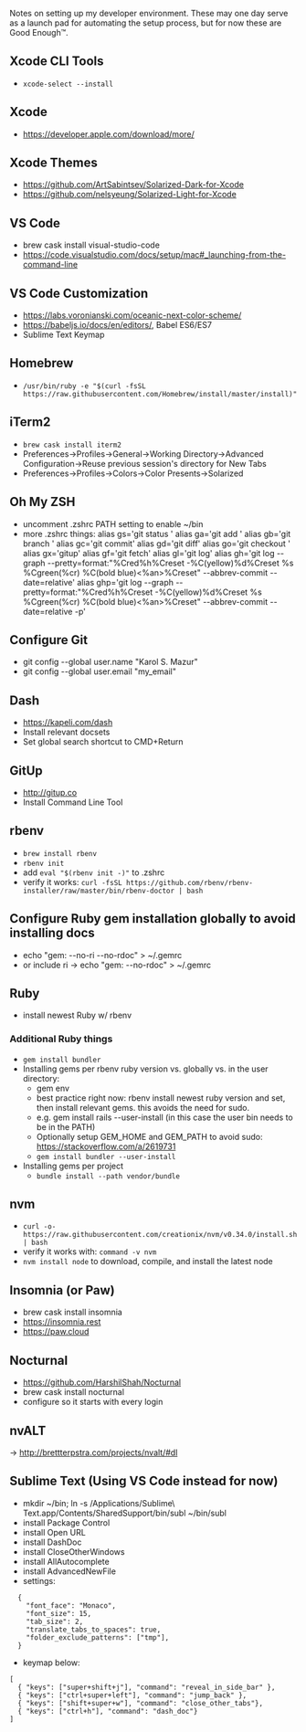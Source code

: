 Notes on setting up my developer environment. These may one day serve as a launch pad for automating the setup process, but for now these are Good Enough™.

## Xcode CLI Tools
- `xcode-select --install`

## Xcode
- https://developer.apple.com/download/more/

## Xcode Themes
- https://github.com/ArtSabintsev/Solarized-Dark-for-Xcode
- https://github.com/nelsyeung/Solarized-Light-for-Xcode

## VS Code
- brew cask install visual-studio-code
- https://code.visualstudio.com/docs/setup/mac#_launching-from-the-command-line

## VS Code Customization
- https://labs.voronianski.com/oceanic-next-color-scheme/
- https://babeljs.io/docs/en/editors/, Babel ES6/ES7 
- Sublime Text Keymap

## Homebrew
- `/usr/bin/ruby -e "$(curl -fsSL https://raw.githubusercontent.com/Homebrew/install/master/install)"`

## iTerm2
- `brew cask install iterm2`
- Preferences->Profiles->General->Working Directory->Advanced Configuration->Reuse previous session's directory for New Tabs
- Preferences->Profiles->Colors->Color Presents->Solarized

## Oh My ZSH
- uncomment .zshrc PATH setting to enable ~/bin
- more .zshrc things:
alias gs='git status '
alias ga='git add '
alias gb='git branch '
alias gc='git commit'
alias gd='git diff'
alias go='git checkout '
alias gx='gitup'
alias gf='git fetch'
alias gl='git log'
alias gh='git log --graph --pretty=format:"%Cred%h%Creset -%C(yellow)%d%Creset %s %Cgreen(%cr) %C(bold blue)<%an>%Creset" --abbrev-commit --date=relative'
alias ghp='git log --graph --pretty=format:"%Cred%h%Creset -%C(yellow)%d%Creset %s %Cgreen(%cr) %C(bold blue)<%an>%Creset" --abbrev-commit --date=relative -p'

## Configure Git
- git config --global user.name "Karol S. Mazur"
- git config --global user.email "my_email"

## Dash
- https://kapeli.com/dash
- Install relevant docsets
- Set global search shortcut to CMD+Return

## GitUp
- http://gitup.co
- Install Command Line Tool

## rbenv
- `brew install rbenv`
- `rbenv init`
- add `eval "$(rbenv init -)"` to .zshrc
- verify it works: `curl -fsSL https://github.com/rbenv/rbenv-installer/raw/master/bin/rbenv-doctor | bash`

## Configure Ruby gem installation globally to avoid installing docs
- echo "gem: --no-ri --no-rdoc" > ~/.gemrc
- or include ri -> echo "gem: --no-rdoc" > ~/.gemrc

## Ruby
- install newest Ruby w/ rbenv

### Additional Ruby things
- `gem install bundler`
- Installing gems per rbenv ruby version vs. globally vs. in the user directory:
  - gem env
  - best practice right now: rbenv install newest ruby version and set, then install relevant gems. this avoids the need for sudo.
  - e.g. gem install rails --user-install (in this case the user bin needs to be in the PATH)
  - Optionally setup GEM_HOME and GEM_PATH to avoid sudo: https://stackoverflow.com/a/2619731
  - `gem install bundler --user-install`
- Installing gems per project
  - `bundle install --path vendor/bundle`

## nvm
- `curl -o- https://raw.githubusercontent.com/creationix/nvm/v0.34.0/install.sh | bash`
- verify it works with: `command -v nvm`
- `nvm install node` to download, compile, and install the latest node

## Insomnia (or Paw)
- brew cask install insomnia
- https://insomnia.rest
- https://paw.cloud

## Nocturnal
- https://github.com/HarshilShah/Nocturnal
- brew cask install nocturnal
- configure so it starts with every login

## nvALT
-> http://brettterpstra.com/projects/nvalt/#dl

## Sublime Text (Using VS Code instead for now)
- mkdir ~/bin; ln -s /Applications/Sublime\ Text.app/Contents/SharedSupport/bin/subl ~/bin/subl
- install Package Control
- install Open URL
- install DashDoc
- install CloseOtherWindows
- install AllAutocomplete
- install AdvancedNewFile
- settings:
```
  {
    "font_face": "Monaco",
    "font_size": 15,
    "tab_size": 2,
    "translate_tabs_to_spaces": true,
    "folder_exclude_patterns": ["tmp"],
  }
```
- keymap below:
```
[
  { "keys": ["super+shift+j"], "command": "reveal_in_side_bar" },
  { "keys": ["ctrl+super+left"], "command": "jump_back" },
  { "keys": ["shift+super+w"], "command": "close_other_tabs"},
  { "keys": ["ctrl+h"], "command": "dash_doc"}
]
```
